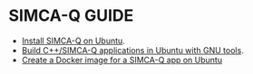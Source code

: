 # SIMCA-Q GUIDE

- [Install SIMCA-Q on Ubuntu](./InstallSimcaQUbuntu.md).
- [Build C++/SIMCA-Q applications in Ubuntu with GNU tools](CompileCustomAppsUbuntu.md).
- [Create a Docker image for a SIMCA-Q app on Ubuntu ](DockerizeAppUbuntu.md)